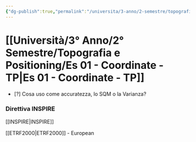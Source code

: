 ```yaml
---
{"dg-publish":true,"permalink":"/universita/3-anno/2-semestre/topografia-e-positioning/es-01-coordinate-tp/","tags":["UNI"]}
---
```



# [[Università/3° Anno/2° Semestre/Topografia e Positioning/Es 01 - Coordinate - TP\|Es 01 - Coordinate - TP]]
- [?] Cosa uso come accuratezza, lo SQM o la Varianza?


### Direttiva INSPIRE

[[INSPIRE\|INSPIRE]]

[[ETRF2000\|ETRF2000]] - European 




